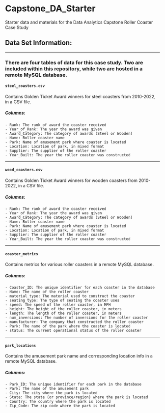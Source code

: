 # Capstone_DA_Starter
Starter data and materials for the Data Analytics Capstone Roller Coaster Case Study

## Data Set Information:
---
### There are **four** tables of data for this case study.  Two are included within this repository, while two are hosted in a remote MySQL database.

#### `steel_coasters.csv`
Contains Golden Ticket Award winners for steel coasters from 2010-2022, in a CSV file.
##### Columns:
    - Rank: The rank of award the coaster received
    - Year_of_Rank: The year the award was given
    - Award_Category: The category of awards (Steel or Wooden)
    - Name: Roller coaster name
    - Park: Name of amusement park where coaster is located
    - Location: Location of park, in mixed format
    - Supplier: The supplier of the roller coaster
    - Year_Built: The year the roller coaster was constructed
---
#### `wood_coasters.csv`
Contains Golden Ticket Award winners for wooden coasters from 2010-2022, in a CSV file.
##### Columns:
    - Rank: The rank of award the coaster received
    - Year_of_Rank: The year the award was given
    - Award_Category: The category of awards (Steel or Wooden)
    - Name: Roller coaster name
    - Park: Name of amusement park where coaster is located
    - Location: Location of park, in mixed format
    - Supplier: The supplier of the roller coaster
    - Year_Built: The year the roller coaster was constructed
---
#### `coaster_metrics`
Contains metrics for various roller coasters in a remote MySQL database.
##### Columns:
    - Coaster_ID: The unique identifier for each coaster in the database
    - Name: The name of the roller coaster
    - material_type: The material used to construct the coaster
    - seating_type: The type of seating the coaster uses
    - speed: The speed of the roller coaster, in MPH
    - height: The height of the roller coaster, in meters
    - length: The length of the roller coaster, in meters
    - num_inversions: The number of inversions for the roller coaster
    - manufacturer: The company that constructed the roller coaster
    - Park: The name of the park where the coaster is located
    - status: The current operational status of the roller coaster
---
#### `park_locations`
Contains the amusement park name and corresponding location info in a remote MySQL database.
##### Columns:
    - Park_ID: The unique identifier for each park in the database
    - Park: The name of the amusement park
    - City: The city where the park is located
    - State: The state (or province/region) where the park is located
    - Country: The country where the park is located
    - Zip_Code: The zip code where the park is located
